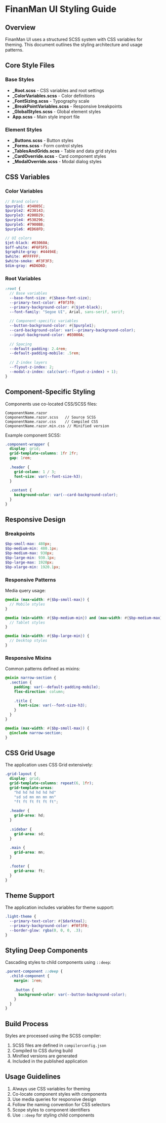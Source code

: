 # FinanMan UI Styling Guide

## Overview

FinanMan UI uses a structured SCSS system with CSS variables for theming. This document outlines the styling architecture and usage patterns.

## Core Style Files

### Base Styles

- **_Root.scss** - CSS variables and root settings
- **_ColorVariables.scss** - Color definitions
- **_FontSizing.scss** - Typography scale
- **_BreakPointVariables.scss** - Responsive breakpoints
- **_GlobalStyles.scss** - Global element styles
- **App.scss** - Main style import file

### Element Styles

- **_Buttons.scss** - Button styles
- **_Forms.scss** - Form control styles
- **_TablesAndGrids.scss** - Table and data grid styles
- **_CardOverride.scss** - Card component styles
- **_ModalOverride.scss** - Modal dialog styles

## CSS Variables

### Color Variables

```scss
// Brand colors
$purple1: #34005C;
$purple2: #230143;
$purple3: #200D29;
$purple4: #530296;
$purple5: #7900B8;
$purple6: #ED68FD;

// UI colors
$jet-black: #03060A;
$off-white: #F6F5F5;
$graphite-gray: #44494E;
$white: #FFFFFF;
$white-smoke: #F3F3F3;
$dim-gray: #6D6D6D;
```

### Root Variables

```scss
:root {
  // Base variables
  --base-font-size: #{$base-font-size};
  --primary-text-color: #f0f3f0;
  --primary-background-color: #{$jet-black};
  --font-family: "Segoe UI", Arial, sans-serif, serif;
  
  // Component-specific variables
  --button-background-color: #{$purple1};
  --card-background-color: var(--primary-background-color);
  --input-background-color: #03000A;
  
  // Spacing
  --default-padding: 2.4rem;
  --default-padding-mobile: .5rem;
  
  // Z-index layers
  --flyout-z-index: 2;
  --modal-z-index: calc(var(--flyout-z-index) + 1);
}
```

## Component-Specific Styling

Components use co-located CSS/SCSS files:

```
ComponentName.razor
ComponentName.razor.scss   // Source SCSS
ComponentName.razor.css    // Compiled CSS
ComponentName.razor.min.css // Minified version
```

Example component SCSS:

```scss
.component-wrapper {
  display: grid;
  grid-template-columns: 1fr 2fr;
  gap: 1rem;
  
  .header {
    grid-column: 1 / 3;
    font-size: var(--font-size-h3);
  }
  
  .content {
    background-color: var(--card-background-color);
  }
}
```

## Responsive Design

### Breakpoints

```scss
$bp-smoll-max: 480px;
$bp-medium-min: 480.1px;
$bp-medium-max: 930px;
$bp-large-min: 930.1px;
$bp-large-max: 1920px;
$bp-xlarge-min: 1920.1px;
```

### Responsive Patterns

Media query usage:

```scss
@media (max-width: #{$bp-smoll-max}) {
  // Mobile styles
}

@media (min-width: #{$bp-medium-min}) and (max-width: #{$bp-medium-max}) {
  // Tablet styles
}

@media (min-width: #{$bp-large-min}) {
  // Desktop styles
}
```

### Responsive Mixins

Common patterns defined as mixins:

```scss
@mixin narrow-section {
  .section {
    padding: var(--default-padding-mobile);
    flex-direction: column;
    
    .title {
      font-size: var(--font-size-h3);
    }
  }
}

@media (max-width: #{$bp-smoll-max}) {
  @include narrow-section;
}
```

## CSS Grid Usage

The application uses CSS Grid extensively:

```scss
.grid-layout {
  display: grid;
  grid-template-columns: repeat(6, 1fr);
  grid-template-areas:
    "hd hd hd hd hd hd"
    "sd sd mn mn mn mn"
    "ft ft ft ft ft ft";
  
  .header {
    grid-area: hd;
  }
  
  .sidebar {
    grid-area: sd;
  }
  
  .main {
    grid-area: mn;
  }
  
  .footer {
    grid-area: ft;
  }
}
```

## Theme Support

The application includes variables for theme support:

```scss
.light-theme {
  --primary-text-color: #{$darkteal};
  --primary-background-color: #f0f3f0;
  --border-glow: rgba(0, 0, 0, .3);
}
```

## Styling Deep Components

Cascading styles to child components using `::deep`:

```scss
.parent-component ::deep {
  .child-component {
    margin: 1rem;
    
    .button {
      background-color: var(--button-background-color);
    }
  }
}
```

## Build Process

Styles are processed using the SCSS compiler:

1. SCSS files are defined in `compilerconfig.json`
2. Compiled to CSS during build
3. Minified versions are generated
4. Included in the published application

## Usage Guidelines

1. Always use CSS variables for theming
2. Co-locate component styles with components
3. Use media queries for responsive design
4. Follow the naming convention for CSS selectors
5. Scope styles to component identifiers
6. Use `::deep` for styling child components